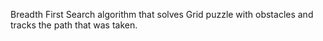 Breadth First Search algorithm that solves Grid puzzle with obstacles and tracks the path that was taken. 
